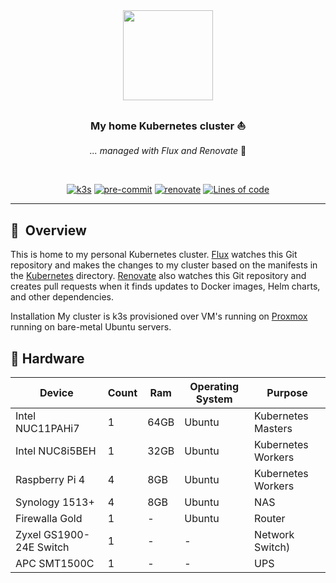 <div align="center">

<img src="https://camo.githubusercontent.com/5b298bf6b0596795602bd771c5bddbb963e83e0f/68747470733a2f2f692e696d6775722e636f6d2f7031527a586a512e706e67" align="center" width="144px" height="144px"/>

### My home Kubernetes cluster :sailboat:

_... managed with Flux and Renovate_ :robot:

</div>

<br/>

<div align="center">

[![k3s](https://img.shields.io/badge/k3s-v1.24-brightgreen?logo=kubernetes&logoColor=white)](https://k3s.io/)
[![pre-commit](https://img.shields.io/badge/pre--commit-enabled-brightgreen?logo=pre-commit&logoColor=white)](https://github.com/pre-commit/pre-commit)
[![renovate](https://img.shields.io/badge/renovate-enabled-brightgreen?logo=renovatebot&logoColor=white)](https://github.com/renovatebot/renovate)
[![Lines of code](https://img.shields.io/tokei/lines/github/clarknova99/home-cluster?color=brightgreen&label=lines&logo=codefactor&logoColor=white)](https://github.com/clarknova99/home-cluster)


</div>

---

## :book:&nbsp; Overview

This is home to my personal Kubernetes cluster. [Flux](https://github.com/fluxcd/flux2) watches this Git repository and makes the changes to my cluster based on the manifests in the [Kubernetes](./Kubernetes/) directory. [Renovate](https://github.com/renovatebot/renovate) also watches this Git repository and creates pull requests when it finds updates to Docker images, Helm charts, and other dependencies.

Installation
My cluster is k3s provisioned over VM's running on [Proxmox](https://www.proxmox.com/) running on bare-metal Ubuntu servers.


## 🔧 Hardware
| Device | Count | Ram | Operating System | Purpose |
| --- | --- | --- | --- | --- |
| Intel NUC11PAHi7 | 1   | 64GB | Ubuntu | Kubernetes Masters |
| Intel NUC8i5BEH | 1   | 32GB | Ubuntu | Kubernetes Workers |
| Raspberry Pi 4 | 4   | 8GB | Ubuntu | Kubernetes Workers |
| Synology 1513+ | 4   | 8GB | Ubuntu | NAS |
| Firewalla Gold | 1   | - | Ubuntu | Router |
| Zyxel GS1900-24E Switch | 1   | -   | -   | Network Switch) |
| APC SMT1500C | 1   | -   | -   | UPS |
